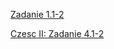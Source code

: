 [Zadanie 1.1-2](https://arkusze.pl/matura-probna-informatyka-2022-grudzien-poziom-rozszerzony/)

[Czesc II: Zadanie 4.1-2](https://arkusze.pl/matura-informatyka-2019-maj-poziom-rozszerzony/)
